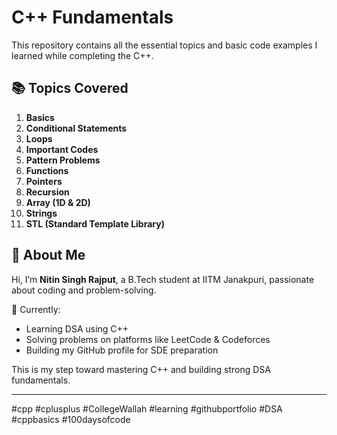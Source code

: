 # C++ Fundamentals

This repository contains all the essential topics and basic code examples I learned while completing the C++.

## 📚 Topics Covered
1. **Basics**  
2. **Conditional Statements**  
3. **Loops**  
4. **Important Codes**  
5. **Pattern Problems**  
6. **Functions**  
7. **Pointers**  
8. **Recursion**  
9. **Array (1D & 2D)**  
10. **Strings**  
11. **STL (Standard Template Library)**


## 🚀 About Me
Hi, I’m **Nitin Singh Rajput**, a B.Tech student at IITM Janakpuri, passionate about coding and problem-solving.

📌 Currently:  
- Learning DSA using C++  
- Solving problems on platforms like LeetCode & Codeforces  
- Building my GitHub profile for SDE preparation

This is my step toward mastering C++ and building strong DSA fundamentals.

---
#cpp #cplusplus #CollegeWallah #learning #githubportfolio #DSA #cppbasics #100daysofcode
